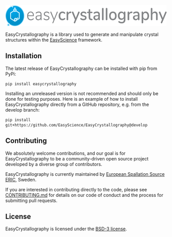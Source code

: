 <img src="https://raw.githubusercontent.com/EasyScience/EasyCrystallography/refs/heads/master/resources/images/ec_logo.svg" height="65">

EasyCrystallography is a library used to generate and manipulate crystal structures within the [EasyScience](https://github.com/EasyScience) framework.

## Installation

The latest release of EasyCrystallography can be installed with pip from PyPi:

```
pip install easycrystallography
```

Installing an unreleased version is not recommended and should only be done for testing purposes. Here is an example of how to install EasyCrystallography directly from a GitHub repository, e.g. from the develop branch:

```
pip install git+https://github.com/EasyScience/EasyCrystallography@develop
```

## Contributing

We absolutely welcome contributions, and our goal is for EasyCrystallography to be a community-driven open source project developed by a diverse group of contributors. 

EasyCrystallography is currently maintained by [European Spallation Source ERIC](https://ess.eu), Sweden.


If you are interested in contributing directly to the code, please see [CONTRIBUTING.md](CONTRIBUTING.md) for details on our code of conduct and the process for submitting pull requests.

## License

EasyCrystallography is licensed under the [BSD-3 license](LICENSE).

